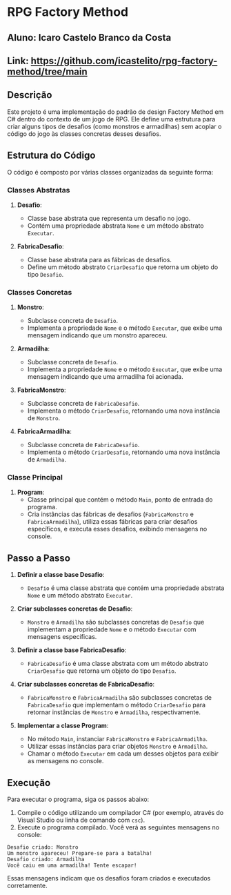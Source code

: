 # RPG Factory Method

## Aluno: Icaro Castelo Branco da Costa

## Link: https://github.com/icastelito/rpg-factory-method/tree/main

## Descrição

Este projeto é uma implementação do padrão de design Factory Method em C# dentro do contexto de um jogo de RPG. Ele define uma estrutura para criar alguns tipos de desafios (como monstros e armadilhas) sem acoplar o código do jogo às classes concretas desses desafios.
## Estrutura do Código

O código é composto por várias classes organizadas da seguinte forma:

### Classes Abstratas

1. **Desafio**:
   - Classe base abstrata que representa um desafio no jogo.
   - Contém uma propriedade abstrata `Nome` e um método abstrato `Executar`.

2. **FabricaDesafio**:
   - Classe base abstrata para as fábricas de desafios.
   - Define um método abstrato `CriarDesafio` que retorna um objeto do tipo `Desafio`.

### Classes Concretas

1. **Monstro**:
   - Subclasse concreta de `Desafio`.
   - Implementa a propriedade `Nome` e o método `Executar`, que exibe uma mensagem indicando que um monstro apareceu.

2. **Armadilha**:
   - Subclasse concreta de `Desafio`.
   - Implementa a propriedade `Nome` e o método `Executar`, que exibe uma mensagem indicando que uma armadilha foi acionada.

3. **FabricaMonstro**:
   - Subclasse concreta de `FabricaDesafio`.
   - Implementa o método `CriarDesafio`, retornando uma nova instância de `Monstro`.

4. **FabricaArmadilha**:
   - Subclasse concreta de `FabricaDesafio`.
   - Implementa o método `CriarDesafio`, retornando uma nova instância de `Armadilha`.

### Classe Principal

1. **Program**:
   - Classe principal que contém o método `Main`, ponto de entrada do programa.
   - Cria instâncias das fábricas de desafios (`FabricaMonstro` e `FabricaArmadilha`), utiliza essas fábricas para criar desafios específicos, e executa esses desafios, exibindo mensagens no console.

## Passo a Passo

1. **Definir a classe base Desafio**:
   - `Desafio` é uma classe abstrata que contém uma propriedade abstrata `Nome` e um método abstrato `Executar`.

2. **Criar subclasses concretas de Desafio**:
   - `Monstro` e `Armadilha` são subclasses concretas de `Desafio` que implementam a propriedade `Nome` e o método `Executar` com mensagens específicas.

3. **Definir a classe base FabricaDesafio**:
   - `FabricaDesafio` é uma classe abstrata com um método abstrato `CriarDesafio` que retorna um objeto do tipo `Desafio`.

4. **Criar subclasses concretas de FabricaDesafio**:
   - `FabricaMonstro` e `FabricaArmadilha` são subclasses concretas de `FabricaDesafio` que implementam o método `CriarDesafio` para retornar instâncias de `Monstro` e `Armadilha`, respectivamente.

5. **Implementar a classe Program**:
   - No método `Main`, instanciar `FabricaMonstro` e `FabricaArmadilha`.
   - Utilizar essas instâncias para criar objetos `Monstro` e `Armadilha`.
   - Chamar o método `Executar` em cada um desses objetos para exibir as mensagens no console.

## Execução

Para executar o programa, siga os passos abaixo:

1. Compile o código utilizando um compilador C# (por exemplo, através do Visual Studio ou linha de comando com `csc`).
2. Execute o programa compilado. Você verá as seguintes mensagens no console:

```
Desafio criado: Monstro
Um monstro apareceu! Prepare-se para a batalha!
Desafio criado: Armadilha
Você caiu em uma armadilha! Tente escapar!
```

Essas mensagens indicam que os desafios foram criados e executados corretamente.
